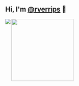 ## Hi, I'm [@rverrips](https://github.com/rverrips) 👋

<img align="left" src="https://github-readme-stats.vercel.app/api?username=rverrips&theme=dark&show_icons=true&include_all_commits=true&count_private=true&border_radius=12">
<img align="left" src="https://github-readme-stats.vercel.app/api/top-langs/?username=rverrips&theme=dark&layout=compact&langs_count=10&border_radius=12" height="195">
